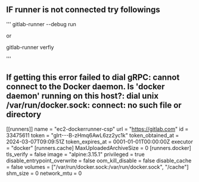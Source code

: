 ## IF runner is not connected try followings

'''
gitlab-runner --debug run

or

gitlab-runner verfiy

'''

## If getting this error failed to dial gRPC: cannot connect to the Docker daemon. Is 'docker daemon' running on this host?: dial unix /var/run/docker.sock: connect: no such file or directory

[[runners]]
  name = "ec2-dockerrunner-csp"
  url = "https://gitlab.com"
  id = 33475611
  token = "glrt---B-zHmq6AwL6zz2yc1k"
  token_obtained_at = 2024-03-07T09:09:51Z
  token_expires_at = 0001-01-01T00:00:00Z
  executor = "docker"
  [runners.cache]
    MaxUploadedArchiveSize = 0
  [runners.docker]
    tls_verify = false
    image = "alpine:3.15.1"
    privileged = true
    disable_entrypoint_overwrite = false
    oom_kill_disable = false
    disable_cache = false
    volumes = ["/var/run/docker.sock:/var/run/docker.sock", "/cache"]
    shm_size = 0
    network_mtu = 0
